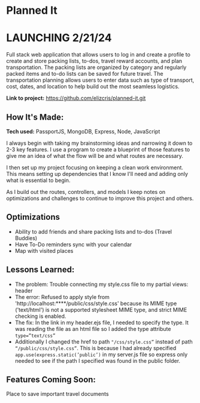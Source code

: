# Planned It
# LAUNCHING 2/21/24
Full stack web application that allows users to log in and create a profile to create and store packing lists, to-dos, travel reward accounts, and plan transportation. The packing lists are organized by category and regularly packed items and to-do lists can be saved for future travel. The transportation planning allows users to enter data such as type of transport, cost, dates, and location to help build out the most seamless logistics.

**Link to project:** https://github.com/elizcris/planned-it.git


## How It's Made:

**Tech used:** PassportJS, MongoDB, Express, Node, JavaScript

I always begin with taking my brainstorming ideas and narrowing it down to 2-3 key features. I use a program to create a blueprint of those features to give me an idea of what the flow will be and what routes are necessary.

I then set up my project focusing on keeping a clean work environment. This means setting up dependencies that I know I'll need and adding only what is essential to begin.

As I build out the routes, controllers, and models I keep notes on optimizations and challenges to continue to improve this project and others.


## Optimizations
- Ability to add friends and share packing lists and to-dos (Travel Buddies)
- Have To-Do reminders sync with your calendar
- Map with visited places


## Lessons Learned:
- The problem: Trouble connecting my style.css file to my partial views: header
- The error: Refused to apply style from 'http://localhost:****/public/css/style.css' because its MIME type ('text/html') is not a supported stylesheet MIME type, and strict MIME checking is enabled.
- The fix: In the link in my header.ejs file, I needed to specify the type. It was reading the file as an html file so I added the type attribute `type=”text/css”`
- Additionally I changed the href to path `"/css/style.css”` instead of path `“/public/css/style.css”`. This is because I had already specified `app.use(express.static(’public’)` in my server.js file so express only needed to see if the path I specified was found in the public folder.


## Features Coming Soon: 
Place to save important travel documents
